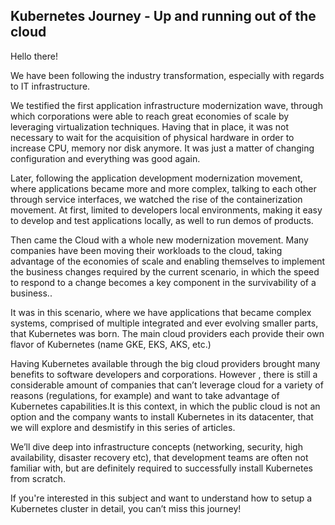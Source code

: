 ## Kubernetes Journey - Up and running out of the cloud

Hello there!

We have been following the industry transformation, especially with regards to IT infrastructure.

We testified the first application infrastructure modernization wave, through which corporations were able to reach great economies of scale by leveraging virtualization techniques. Having that in place, it was not necessary to wait for the acquisition of physical hardware in order to increase CPU, memory nor disk anymore. It was just a matter of changing configuration and everything was good again.

Later, following the application development modernization movement, where applications became more and more complex, talking to each other through service interfaces, we watched the rise of the containerization movement. At first, limited to developers local environments, making it easy to develop and test applications locally, as well to run demos of products.

Then came the Cloud with a whole new modernization movement. Many companies have been moving their workloads to the cloud, taking advantage of the economies of scale and enabling themselves to implement the business changes required by the current scenario, in which the speed to respond to a change becomes a key component in the survivability of a business.. 

It was in this scenario, where we have applications that became complex systems, comprised of multiple integrated and ever evolving smaller parts, that Kubernetes was born. The main cloud providers each provide their own flavor of Kubernetes (name GKE, EKS, AKS, etc.) 
 
Having Kubernetes available through the big cloud providers brought many benefits to software developers and corporations. However , there is still a considerable amount of companies that can’t leverage cloud for a variety of reasons (regulations, for example) and want to take advantage of Kubernetes capabilities.It is this context, in which the public cloud is not an option and the company wants to install Kubernetes in its datacenter, that we will explore and desmistify in this series of articles.

We’ll dive deep into infrastructure concepts (networking, security, high availability, disaster recovery etc), that development teams are often not familiar with, but are definitely required to successfully install Kubernetes from scratch.

If you're interested in this subject and want to understand how to setup a Kubernetes cluster in detail, you can’t miss this journey!
